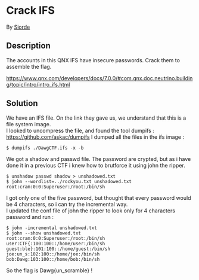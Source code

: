 # Crack IFS 

By [Siorde](https://github.com/Siorde)

## Description
The accounts in this QNX IFS have insecure passwords. Crack them to assemble the flag.</br>

https://www.qnx.com/developers/docs/7.0.0/#com.qnx.doc.neutrino.building/topic/intro/intro_ifs.html

## Solution
We have an IFS file. On the link they gave us, we understand that this is a file system image.</br>
I looked to uncompress the file, and found the tool dumpifs : https://github.com/askac/dumpifs
I dumped all the files in the ifs image : 
```
$ dumpifs ./DawgCTF.ifs -x -b
```
We got a shadow and passwd file. The password are crypted, but as i have done it in a previous CTF i knew how to brutforce it using john the ripper.
```
$ unshadow passwd shadow > unshadowed.txt
$ john --wordlist=../rockyou.txt unshadowed.txt
root:cram:0:0:Superuser:/root:/bin/sh
```
I got only one of the five password, but thought that every password would be 4 characters, so i can try the incremental way.</br>
I updated the conf file of john the ripper to look only for 4 characters password and run : 
```
$ john -incremental unshadowed.txt
$ john --show unshadowed.txt
root:cram:0:0:Superuser:/root:/bin/sh
user:CTF{:100:100::/home/user:/bin/sh
guest:ble}:101:100::/home/guest:/bin/sh
joe:un_s:102:100::/home/joe:/bin/sh
bob:Dawg:103:100::/home/bob:/bin/sh
```
So the flag is Dawg{un_scramble} ! 

